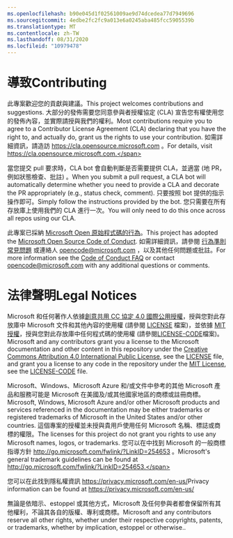 ```yaml
---
ms.openlocfilehash: b90e045d1f02561009ae9d74dcedea77d7949696
ms.sourcegitcommit: 4edbe2fc2fc9a013e6a0245aba485fcc5905539b
ms.translationtype: MT
ms.contentlocale: zh-TW
ms.lasthandoff: 08/31/2020
ms.locfileid: "10979478"
---
```


# <span data-ttu-id="8ad4c-101">導致</span><span class="sxs-lookup"><span data-stu-id="8ad4c-101">Contributing</span></span>

<span data-ttu-id="8ad4c-102">此專案歡迎您的貢獻與建議。</span><span class="sxs-lookup"><span data-stu-id="8ad4c-102">This project welcomes contributions and suggestions.</span></span>  <span data-ttu-id="8ad4c-103">大部分的發佈需要您同意參與者授權協定 (CLA) 宣告您有權使用您的發佈內容，並實際請授與我們的權利。</span><span class="sxs-lookup"><span data-stu-id="8ad4c-103">Most contributions require you to agree to a Contributor License Agreement (CLA) declaring that you have the right to, and actually do, grant us the rights to use your contribution.</span></span> <span data-ttu-id="8ad4c-104">如需詳細資訊，請造訪 https://cla.opensource.microsoft.com 。</span><span class="sxs-lookup"><span data-stu-id="8ad4c-104">For details, visit https://cla.opensource.microsoft.com.</span></span>

<span data-ttu-id="8ad4c-105">當您提交 pull 要求時，CLA bot 會自動判斷是否需要提供 CLA，並適當 (地 PR，例如狀態檢查、批註) 。</span><span class="sxs-lookup"><span data-stu-id="8ad4c-105">When you submit a pull request, a CLA bot will automatically determine whether you need to provide a CLA and decorate the PR appropriately (e.g., status check, comment).</span></span> <span data-ttu-id="8ad4c-106">只要按照 bot 提供的指示操作即可。</span><span class="sxs-lookup"><span data-stu-id="8ad4c-106">Simply follow the instructions provided by the bot.</span></span> <span data-ttu-id="8ad4c-107">您只需要在所有存放庫上使用我們的 CLA 進行一次。</span><span class="sxs-lookup"><span data-stu-id="8ad4c-107">You will only need to do this once across all repos using our CLA.</span></span>

<span data-ttu-id="8ad4c-108">此專案已採納 [Microsoft Open 原始程式碼的行為](https://opensource.microsoft.com/codeofconduct/)。</span><span class="sxs-lookup"><span data-stu-id="8ad4c-108">This project has adopted the [Microsoft Open Source Code of Conduct](https://opensource.microsoft.com/codeofconduct/).</span></span>
<span data-ttu-id="8ad4c-109">如需詳細資訊，請參閱 [行為準則常見問題](https://opensource.microsoft.com/codeofconduct/faq/) 或連絡人 [opencode@microsoft.com](mailto:opencode@microsoft.com) ，以及其他任何問題或批註。</span><span class="sxs-lookup"><span data-stu-id="8ad4c-109">For more information see the [Code of Conduct FAQ](https://opensource.microsoft.com/codeofconduct/faq/) or contact [opencode@microsoft.com](mailto:opencode@microsoft.com) with any additional questions or comments.</span></span>

# <span data-ttu-id="8ad4c-110">法律聲明</span><span class="sxs-lookup"><span data-stu-id="8ad4c-110">Legal Notices</span></span>

<span data-ttu-id="8ad4c-111">Microsoft 和任何著作人依據[創意共用 CC 協定 4.0 國際公用授權](https://creativecommons.org/licenses/by/4.0/legalcode)，授與您對此存放庫中 Microsoft 文件和其他內容的使用權 (請參閱 [LICENSE](LICENSE) 檔案)，並依據 [MIT 授權](https://opensource.org/licenses/MIT)，授與您對此存放庫中任何程式碼的使用權 (請參閱[LICENSE-CODE](LICENSE-CODE)檔案)。</span><span class="sxs-lookup"><span data-stu-id="8ad4c-111">Microsoft and any contributors grant you a license to the Microsoft documentation and other content in this repository under the [Creative Commons Attribution 4.0 International Public License](https://creativecommons.org/licenses/by/4.0/legalcode), see the [LICENSE](LICENSE) file, and grant you a license to any code in the repository under the [MIT License](https://opensource.org/licenses/MIT), see the [LICENSE-CODE](LICENSE-CODE) file.</span></span>

<span data-ttu-id="8ad4c-112">Microsoft、Windows、Microsoft Azure 和/或文件中參考的其他 Microsoft 產品和服務可能是 Microsoft 在美國及/或其他國家地區的商標或註冊商標。</span><span class="sxs-lookup"><span data-stu-id="8ad4c-112">Microsoft, Windows, Microsoft Azure and/or other Microsoft products and services referenced in the documentation may be either trademarks or registered trademarks of Microsoft in the United States and/or other countries.</span></span>
<span data-ttu-id="8ad4c-113">這個專案的授權並未授與貴用戶使用任何 Microsoft 名稱、標誌或商標的權限。</span><span class="sxs-lookup"><span data-stu-id="8ad4c-113">The licenses for this project do not grant you rights to use any Microsoft names, logos, or trademarks.</span></span>
<span data-ttu-id="8ad4c-114">您可以在中找到 Microsoft 的一般商標指導方針 http://go.microsoft.com/fwlink/?LinkID=254653 。</span><span class="sxs-lookup"><span data-stu-id="8ad4c-114">Microsoft's general trademark guidelines can be found at http://go.microsoft.com/fwlink/?LinkID=254653.</span></span>

<span data-ttu-id="8ad4c-115">您可以在此找到隱私權資訊 https://privacy.microsoft.com/en-us/</span><span class="sxs-lookup"><span data-stu-id="8ad4c-115">Privacy information can be found at https://privacy.microsoft.com/en-us/</span></span>

<span data-ttu-id="8ad4c-116">無論是依暗示、estoppel 或其他方式，Microsoft 及任何參與者都會保留所有其他權利，不論其各自的版權、專利或商標。</span><span class="sxs-lookup"><span data-stu-id="8ad4c-116">Microsoft and any contributors reserve all other rights, whether under their respective copyrights, patents, or trademarks, whether by implication, estoppel or otherwise..</span></span>
